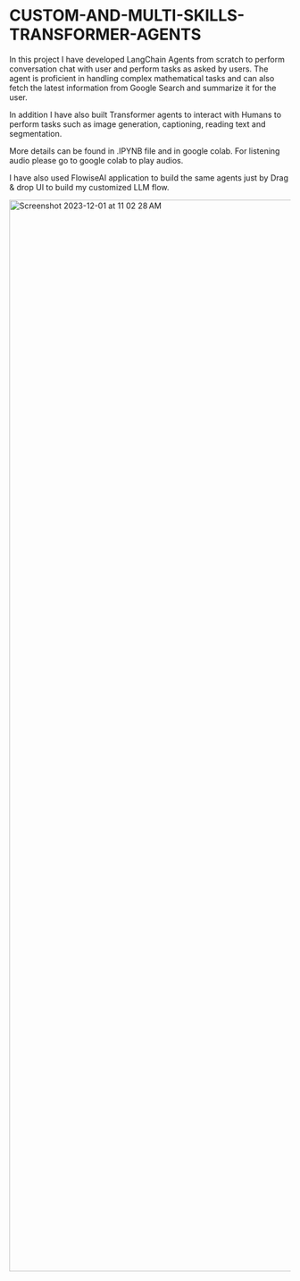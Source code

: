 # CUSTOM-AND-MULTI-SKILLS-TRANSFORMER-AGENTS

In this project I have developed LangChain Agents from scratch to perform conversation chat with user and perform tasks as asked by users. The agent is proficient in handling complex mathematical tasks and can also fetch the latest information from Google Search and summarize it for the user.

In addition I have also built Transformer agents to interact with Humans to perform tasks such as image generation, captioning, reading text and segmentation. 

More details can be found in .IPYNB file and in google colab. For listening audio please go to google colab to play audios. 

I have also used FlowiseAI application to build the same agents just by Drag & drop UI to build my customized LLM flow. 

<img width="1918" alt="Screenshot 2023-12-01 at 11 02 28 AM" src="https://github.com/Ravisheel/CUSTOM-AND-MULTI-SKILLS-TRANSFORMER-AGENTS/assets/49792350/1e19ba51-cf29-4e56-b8fc-42d98a67d571">
